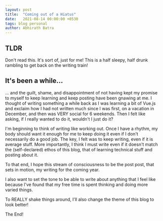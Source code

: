 ```yaml
---
layout: post
title:  "Coming out of a Hiatus"
date:   2021-08-14 00:00:00 +0530
tags: blog personal
author: Abhirath Batra
---
```

## TLDR

Don't read this. It's sort of, just for me! This is a half sleepy, half drunk rambling to get back on the writing train!

## It's been a while...

... and the guilt, shame, and disappointment of not having kept my promise to myself to keep learning and keep posting have been gnawing at me. I thought of writing something a while back as I was learning a bit of Vue.js and exclaim how I had not written much since I was first, on a vacation in December, and then was VERY social for 6 weekends. Then I felt like asking, if I really wanted to do it, wouldn't I just do it?

I'm beginning to think of writing like working out. Once I have a rhythm, my body should want it enough for me to keep doing it even if I don't necessarily do a good job. 
The key, I felt was to keep writing, even if it is average stuff. 
More importantly, I think I must write even if it doesn't match the (self-declared) ethos of this blog, that of learning technical stuff and posting about it.

To that end, I hope this stream of consciousness to be the post post, that sets in motion, my writing for the coming year. 

I also want to set the tone to be able to write about anything that I feel like because I've found that my free time is spent thinking and doing more varied things. 

To REALLY shake things around, I'll also change the theme of this blog to look better!

The End!

